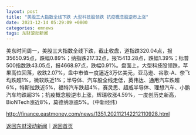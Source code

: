 ```yaml
---
layout: post
title: "美股三大指数全线下跌 大型科技股领跌 抗疫概念股逆市上涨"
date: 2021-12-14 05:29:09 +0800
categories: emnews
tags: 东财滚动新闻
---
```


美东时间周一，美股三大指数全线下跌，截止收盘，道指跌320.04点，报35650.95点，跌幅0.89%；纳指跌217.32点，报15413.28点，跌幅1.39%；标普500指数跌43.05点，报4668.97点，跌幅0.91%。盘面上，大型科技股领跌，苹果高位回落，收跌2.07%，盘中市值一度逼近3万亿美元，亚马逊、谷歌-A、奈飞均跌超1%，微软跌近1%；半导体、汽车股全线走低，英伟达、通用汽车跌超6%，特斯拉跌近5%，福特汽车跌超4%，赛灵思、超威半导体、理想汽车、小鹏汽车均跌超3%；抗疫概念股逆市上涨，辉瑞收涨4.59%，一度创历史新高，BioNTech涨近8%，莫德纳涨逾5%。（中新经纬）

<http://finance.eastmoney.com/news/1351,202112142212110928.html>

[返回东财滚动新闻](//finews.withounder.com/emnews/)｜[返回首页](//finews.withounder.com/)